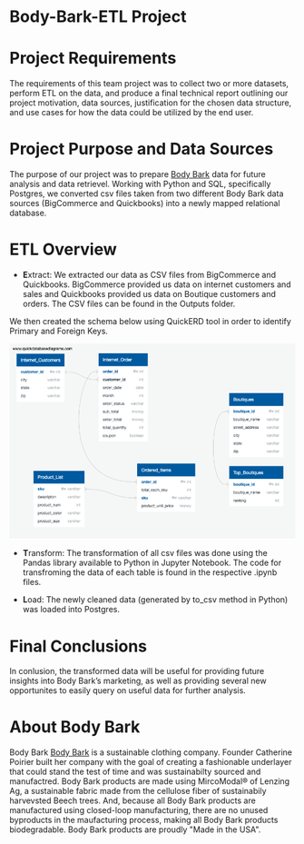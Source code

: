 # Body-Bark-ETL Project

# Project Requirements 
The requirements of this team project was to collect two or more datasets, perform ETL on the data, and produce a final technical report outlining our project motivation, data sources, justification for the chosen data structure, and use cases for how the data could be utilized by the end user. 

# Project Purpose and Data Sources
The purpose of our project was to prepare [Body Bark](https://www.bodybark.com) data for future analysis and data retrievel. Working with Python and SQL, specifically Postgres, we converted csv files taken from two different Body Bark data sources (BigCommerce and Quickbooks) into a newly mapped relational database. 

# ETL Overview
* **E**xtract: We extracted our data as CSV files from BigCommerce and Quickbooks. BigCommerce provided us data on internet customers and sales and Quickbooks provided us data on Boutique customers and orders. The CSV files can be found in the Outputs folder. 

We then created the schema below using QuickERD tool in order to identify Primary and Foreign Keys. 

![QuickDBD-ETLProject_v11](QuickDBD-ETLProject_v11.png)

* **T**ransform: The transformation of all csv files was done using the Pandas library available to Python in Jupyter Notebook. The code for transfroming the data of each table is found in the respective .ipynb files. 

* **L**oad: The newly cleaned data (generated by to_csv method in Python) was loaded into Postgres.  

# Final Conclusions
In conlusion, the transformed data will be useful for providing future insights into Body Bark’s marketing, as well as providing several new opportunites to easily query on useful data for further analysis.  

# About Body Bark
Body Bark [Body Bark](https://www.bodybark.com) is a sustainable clothing company. Founder Catherine Poirier built her company with the goal of creating a fashionable underlayer that could stand the test of time and was sustainabilty sourced and manufactred. Body Bark products are made using MircoModal® of Lenzing Ag, a sustainable fabric made from the cellulose fiber of sustainabily harvevsted Beech trees. And, because all Body Bark products are manufactured using closed-loop manufacturing, there are no unused byproducts in the maufacturing process, making all Body Bark products biodegradable. Body Bark products are proudly "Made in the USA". 

